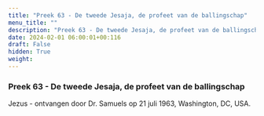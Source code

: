 ```yaml
---
title: "Preek 63 - De tweede Jesaja, de profeet van de ballingschap"
menu_title: ""
description: "Preek 63 - De tweede Jesaja, de profeet van de ballingschap"
date: 2024-02-01 06:00:01+00:116
draft: False
hidden: True
weight:
---
```

### Preek 63 - De tweede Jesaja, de profeet van de ballingschap

Jezus - ontvangen door Dr. Samuels op 21 juli 1963, Washington, DC, USA.

